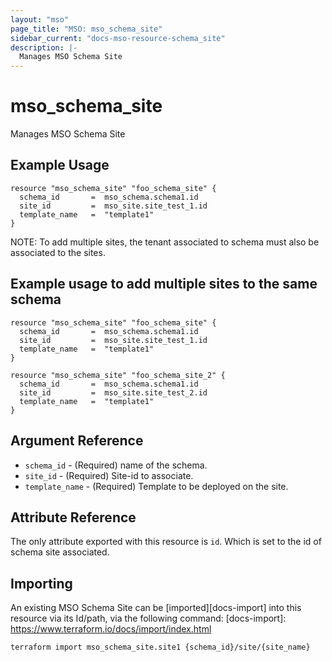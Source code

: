 ```yaml
---
layout: "mso"
page_title: "MSO: mso_schema_site"
sidebar_current: "docs-mso-resource-schema_site"
description: |-
  Manages MSO Schema Site
---
```


# mso_schema_site #

Manages MSO Schema Site

## Example Usage ##

```hcl
resource "mso_schema_site" "foo_schema_site" {
  schema_id       =  mso_schema.schema1.id
  site_id         =  mso_site.site_test_1.id
  template_name   =  "template1"
}
```
NOTE: To add multiple sites, the tenant associated to schema must also be associated to the sites.

## Example usage to add multiple sites to the same schema ##

```hcl
resource "mso_schema_site" "foo_schema_site" {
  schema_id       =  mso_schema.schema1.id
  site_id         =  mso_site.site_test_1.id
  template_name   =  "template1"
}

resource "mso_schema_site" "foo_schema_site_2" {
  schema_id       =  mso_schema.schema1.id
  site_id         =  mso_site.site_test_2.id
  template_name   =  "template1"
}
```

## Argument Reference ##

* `schema_id`     - (Required) name of the schema.
* `site_id`       - (Required) Site-id to associate.
* `template_name` - (Required) Template to be deployed on the site.

## Attribute Reference ##

The only attribute exported with this resource is `id`. Which is set to the id of schema site associated.

## Importing ##

An existing MSO Schema Site can be [imported][docs-import] into this resource via its Id/path, via the following command: [docs-import]: <https://www.terraform.io/docs/import/index.html>

```bash
terraform import mso_schema_site.site1 {schema_id}/site/{site_name}
```